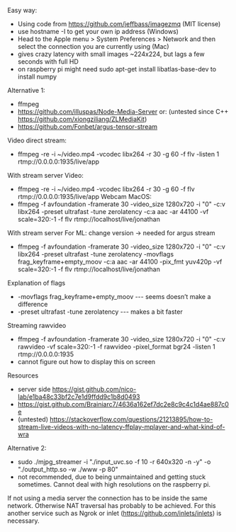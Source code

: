 Easy way:
- Using code from https://github.com/jeffbass/imagezmq (MIT license)
- use hostname -I to get your own ip address (Windows)
- Head to the Apple menu > System Preferences > Network and then select the connection you are currently using (Mac)
- gives crazy latency with small images ~224x224, but lags a few seconds with full HD
- on raspberry pi might need
  sudo apt-get install libatlas-base-dev to install numpy
  
Alternative 1:
- ffmpeg  
- https://github.com/illuspas/Node-Media-Server or: (untested since C++ https://github.com/xiongziliang/ZLMediaKit) 
- https://github.com/Fonbet/argus-tensor-stream

Video direct stream: 
- ffmpeg -re -i ~/video.mp4 -vcodec libx264 -r 30 -g 60 -f flv -listen 1 rtmp://0.0.0.0:1935/live/app

With stream server
Video:
- ffmpeg -re -i ~/video.mp4 -vcodec libx264 -r 30 -g 60 -f flv rtmp://0.0.0.0:1935/live/app
Webcam MacOS:
- ffmpeg -f avfoundation -framerate 30 -video_size 1280x720 -i "0" -c:v libx264 -preset ultrafast -tune zerolatency -c:a aac -ar 44100 -vf scale=320:-1 -f flv rtmp://localhost/live/jonathan

With stream server 
For ML: change version → needed for argus stream
- ffmpeg -f avfoundation -framerate 30 -video_size 1280x720 -i "0" -c:v libx264 -preset ultrafast -tune zerolatency -movflags frag_keyframe+empty_moov -c:a aac -ar 44100 -pix_fmt yuv420p -vf scale=320:-1 -f flv rtmp://localhost/live/jonathan

Explanation of flags
- -movflags frag_keyframe+empty_moov --- seems doesn’t make a difference
- -preset ultrafast -tune zerolatency --- makes a bit faster

Streaming rawvideo
- ffmpeg -f avfoundation -framerate 30 -video_size 1280x720 -i "0" -c:v rawvideo -vf scale=320:-1 -f rawvideo -pixel_format bgr24 -listen 1 rtmp://0.0.0.0:1935
- cannot figure out how to display this on screen

Resources
- server side https://gist.github.com/nico-lab/e1ba48c33bf2c7e1d9ffdd9c1b8d0493
- https://gist.github.com/Brainiarc7/4636a162ef7dc2e8c9c4c1d4ae887c0e 
- (untested) https://stackoverflow.com/questions/21213895/how-to-stream-live-videos-with-no-latency-ffplay-mplayer-and-what-kind-of-wra




Alternative 2:
- sudo ./mjpg_streamer -i "./input_uvc.so -f 10 -r 640x320 -n -y" -o "./output_http.so -w ./www -p 80"
- not recommended, due to being unmaintained and getting stuck sometimes. Cannot deal with high resolutions on the raspberry pi.

If not using a media server the connection has to be inside the same network. Otherwise NAT traversal has probably to be achieved. For this another service such as Ngrok or inlet (https://github.com/inlets/inlets) is necessary.
